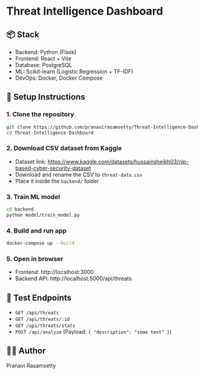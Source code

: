 # Threat Intelligence Dashboard

## 📦 Stack
- Backend: Python (Flask)
- Frontend: React + Vite
- Database: PostgreSQL
- ML: Scikit-learn (Logistic Regression + TF-IDF)
- DevOps: Docker, Docker Compose

## 🚀 Setup Instructions

### 1. Clone the repository
```bash
git clone https://github.com/pranavirasamsetty/Threat-Intelligence-Dashboard.git
cd Threat-Intelligence-Dashboard
```

### 2. Download CSV dataset from Kaggle
- Dataset link: https://www.kaggle.com/datasets/hussainsheikh03/nlp-based-cyber-security-dataset
- Download and rename the CSV to `threat-data.csv`
- Place it inside the `backend/` folder

### 3. Train ML model
```bash
cd backend
python model/train_model.py
```

### 4. Build and run app
```bash
docker-compose up --build
```

### 5. Open in browser
- Frontend: http://localhost:3000
- Backend API: http://localhost:5000/api/threats

## 🧪 Test Endpoints
- `GET /api/threats`
- `GET /api/threats/:id`
- `GET /api/threats/stats`
- `POST /api/analyze` (Payload: `{ "description": "some text" }`)

## 👨‍💻 Author
Pranavi Rasamsetty
